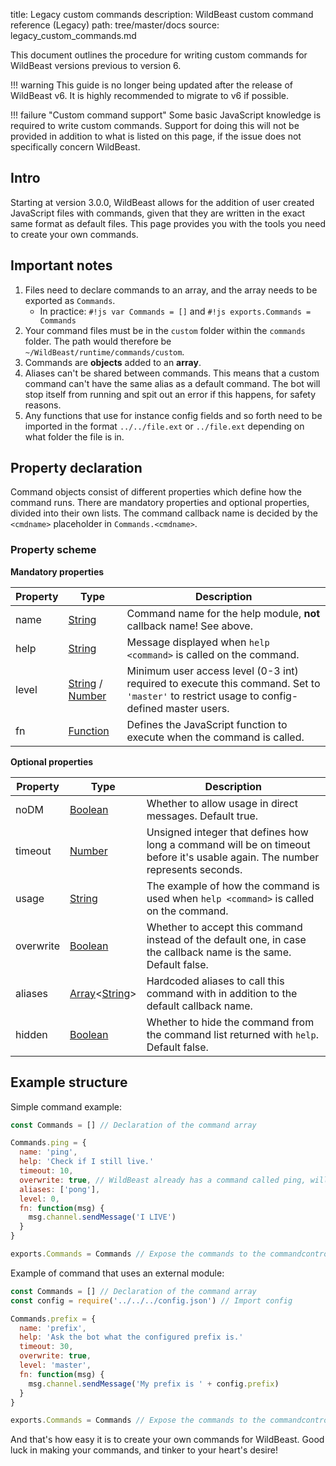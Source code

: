 title: Legacy custom commands
description: WildBeast custom command reference (Legacy)
path: tree/master/docs
source: legacy_custom_commands.md

This document outlines the procedure for writing custom commands for WildBeast versions previous to version 6.

!!! warning
    This guide is no longer being updated after the release of WildBeast v6. It is highly recommended to migrate to v6 if possible.

!!! failure "Custom command support"
    Some basic JavaScript knowledge is required to write custom commands. Support for doing this will not be provided in addition to what is listed on this page, if the issue does not specifically concern WildBeast.
    

## Intro

Starting at version 3.0.0, WildBeast allows for the addition of user created JavaScript files with commands, given that they are written in the exact same format as default files. This page provides you with the tools you need to create your own commands.

## Important notes

1. Files need to declare commands to an array, and the array needs to be exported as `Commands`.
    - In practice: `#!js var Commands = []` and `#!js exports.Commands = Commands`
2. Your command files must be in the `custom` folder within the `commands` folder. The path would therefore be `~/WildBeast/runtime/commands/custom`.
3. Commands are **objects** added to an **array**.
4. Aliases can't be shared between commands. This means that a custom command can't have the same alias as a default command. The bot will stop itself from running and spit out an error if this happens, for safety reasons.
5. Any functions that use for instance config fields and so forth need to be imported in the format `../../file.ext` or `../file.ext` depending on what folder the file is in.

## Property declaration

Command objects consist of different properties which define how the command runs. There are mandatory properties and optional properties, divided into their own lists. The command callback name is decided by the `<cmdname>` placeholder in `Commands.<cmdname>`.

### Property scheme

**Mandatory properties**

| Property | Type | Description |
| -------- | ---- | ----------- |
| name | [String](https://developer.mozilla.org/en-US/docs/Web/JavaScript/Reference/Global_Objects/String) | Command name for the help module, **not** callback name! See above. |
| help | [String](https://developer.mozilla.org/en-US/docs/Web/JavaScript/Reference/Global_Objects/String) | Message displayed when `help <command>` is called on the command. |
| level | [String](https://developer.mozilla.org/en-US/docs/Web/JavaScript/Reference/Global_Objects/String) / [Number](https://developer.mozilla.org/en-US/docs/Web/JavaScript/Reference/Global_Objects/Number) | Minimum user access level (0-3 int) required to execute this command. Set to `'master'` to restrict usage to config-defined master users. |
| fn | [Function](https://developer.mozilla.org/en-US/docs/Web/JavaScript/Reference/Global_Objects/Function) | Defines the JavaScript function to execute when the command is called. |

**Optional properties**

| Property | Type | Description |
| -------- | ---- | ----------- |
| noDM | [Boolean](https://developer.mozilla.org/en-US/docs/Web/JavaScript/Reference/Global_Objects/Boolean) | Whether to allow usage in direct messages. Default true. |
| timeout | [Number](https://developer.mozilla.org/en-US/docs/Web/JavaScript/Reference/Global_Objects/Number) | Unsigned integer that defines how long a command will be on timeout before it's usable again. The number represents seconds. |
| usage | [String](https://developer.mozilla.org/en-US/docs/Web/JavaScript/Reference/Global_Objects/String) | The example of how the command is used when `help <command>` is called on the command. |
| overwrite | [Boolean](https://developer.mozilla.org/en-US/docs/Web/JavaScript/Reference/Global_Objects/Boolean) | Whether to accept this command instead of the default one, in case the callback name is the same. Default false. |
| aliases | [Array](https://developer.mozilla.org/en-US/docs/Web/JavaScript/Reference/Global_Objects/Array)<[String](https://developer.mozilla.org/en-US/docs/Web/JavaScript/Reference/Global_Objects/String)> | Hardcoded aliases to call this command with in addition to the default callback name. |
| hidden | [Boolean](https://developer.mozilla.org/en-US/docs/Web/JavaScript/Reference/Global_Objects/Boolean) | Whether to hide the command from the command list returned with `help`. Default false. |

## Example structure

Simple command example:

```js
const Commands = [] // Declaration of the command array

Commands.ping = {
  name: 'ping',
  help: 'Check if I still live.'
  timeout: 10,
  overwrite: true, // WildBeast already has a command called ping, will overwrite with this
  aliases: ['pong'],
  level: 0,
  fn: function(msg) {
    msg.channel.sendMessage('I LIVE')
  }
}

exports.Commands = Commands // Expose the commands to the commandcontrol module
```

Example of command that uses an external module:

```js
const Commands = [] // Declaration of the command array
const config = require('../../../config.json') // Import config

Commands.prefix = {
  name: 'prefix',
  help: 'Ask the bot what the configured prefix is.'
  timeout: 30,
  overwrite: true,
  level: 'master',
  fn: function(msg) {
  	msg.channel.sendMessage('My prefix is ' + config.prefix)
  }
}

exports.Commands = Commands // Expose the commands to the commandcontrol module
```

And that's how easy it is to create your own commands for WildBeast. Good luck in making your commands, and tinker to your heart's desire!
